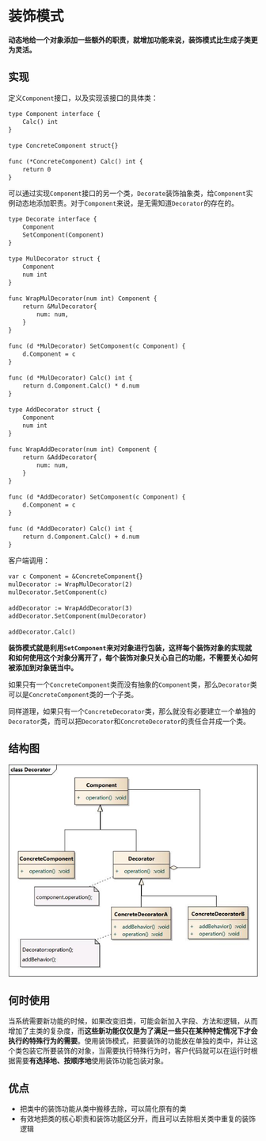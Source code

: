 # 装饰模式

**动态地给一个对象添加一些额外的职责，就增加功能来说，装饰模式比生成子类更为灵活。**

## 实现

定义`Component`接口，以及实现该接口的具体类：

```text
type Component interface {
    Calc() int
}

type ConcreteComponent struct{}

func (*ConcreteComponent) Calc() int {
    return 0
}
```

可以通过实现`Component`接口的另一个类，`Decorate`装饰抽象类，给`Component`实例动态地添加职责。对于`Component`来说，是无需知道`Decorator`的存在的。

```text
type Decorate interface {
    Component
    SetComponent(Component)
}

type MulDecorator struct {
    Component
    num int
}

func WrapMulDecorator(num int) Component {
    return &MulDecorator{
        num: num,
    }
}

func (d *MulDecorator) SetComponent(c Component) {
    d.Component = c
}

func (d *MulDecorator) Calc() int {
    return d.Component.Calc() * d.num
}

type AddDecorator struct {
    Component
    num int
}

func WrapAddDecorator(num int) Component {
    return &AddDecorator{
        num: num,
    }
}

func (d *AddDecorator) SetComponent(c Component) {
    d.Component = c
}

func (d *AddDecorator) Calc() int {
    return d.Component.Calc() + d.num
}
```

客户端调用：

```text
var c Component = &ConcreteComponent{}
mulDecorator := WrapMulDecorator(2)
mulDecorator.SetComponent(c)

addDecorator := WrapAddDecorator(3)
addDecorator.SetComponent(mulDecorator)

addDecorator.Calc()
```

**装饰模式就是利用`SetComponent`来对对象进行包装，这样每个装饰对象的实现就和如何使用这个对象分离开了，每个装饰对象只关心自己的功能，不需要关心如何被添加到对象链当中。**

如果只有一个`ConcreteComponent`类而没有抽象的`Component`类，那么`Decorator`类可以是`ConcreteComponent`类的一个子类。

同样道理，如果只有一个`ConcreteDecorator`类，那么就没有必要建立一个单独的`Decorator`类，而可以把`Decorator`和`ConcreteDecorator`的责任合并成一个类。

## 结构图

![装饰模式结构图](zhuang-shi-mo-shi.assets/1585482083800.png)

## 何时使用

当系统需要新功能的时候，如果改变旧类，可能会新加入字段、方法和逻辑，从而增加了主类的复杂度，而**这些新功能仅仅是为了满足一些只在某种特定情况下才会执行的特殊行为的需要**。使用装饰模式，把要装饰的功能放在单独的类中，并让这个类包装它所要装饰的对象，当需要执行特殊行为时，客户代码就可以在运行时根据需要**有选择地、按顺序地**使用装饰功能包装对象。

## 优点

* 把类中的装饰功能从类中搬移去除，可以简化原有的类
* 有效地把类的核心职责和装饰功能区分开，而且可以去除相关类中重复的装饰逻辑

